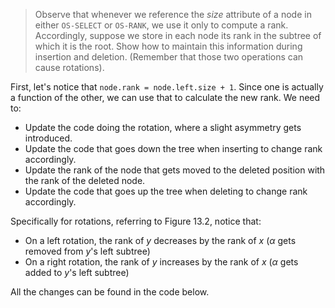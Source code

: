 > Observe that whenever we reference the $size$ attribute of a node in either
> `OS-SELECT` or `OS-RANK`, we use it only to compute a rank. Accordingly,
> suppose we store in each node its rank in the subtree of which it is the root.
> Show how to maintain this information during insertion and deletion. (Remember
> that those two operations can cause rotations).

First, let's notice that `node.rank = node.left.size + 1`. Since one is actually
a function of the other, we can use that to calculate the new rank. We need to:

* Update the code doing the rotation, where a slight asymmetry gets introduced.
* Update the code that goes down the tree when inserting to change rank
  accordingly.
* Update the rank of the node that gets moved to the deleted position with the
  rank of the deleted node.
* Update the code that goes up the tree when deleting to change rank
  accordingly.

Specifically for rotations, referring to Figure 13.2, notice that:

* On a left rotation, the rank of $y$ decreases by the rank of $x$ ($\alpha$
  gets removed from $y$'s left subtree)
* On a right rotation, the rank of $y$ increases by the rank of $x$ ($\alpha$
  gets added to $y$'s left subtree)

All the changes can be found in the code below.
